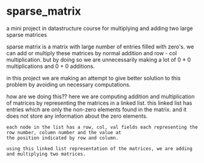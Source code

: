 sparse_matrix
=============

a mini project in datastructure course for multiplying and adding two large sparse matrices

sparse matrix is a matrix with large number of entries filled with zero's.
we can add or multiply these matrices by normal addition and row - col multiplication. but by doing so we are unnecessarily
making a lot of 0 * 0 multiplications and  0 + 0 additions.

in this project we are making an attempt to give better solution to this problem by avoiding un necessary computations.

how are we doing this??
    here we are computing addition and multiplication of matrices by representing the matrices in a linked list.
    this linked list has entries which are only the non-zero elements found in the matrix. and it does not store any 
    information about the zero elements.
    
    each node in the list has a row, col, val fields each representing the row number, column number and the value at 
    the position indicated by row and column.
    
    using this linked list representation of the matrices, we are adding and multiplying two matrices.
